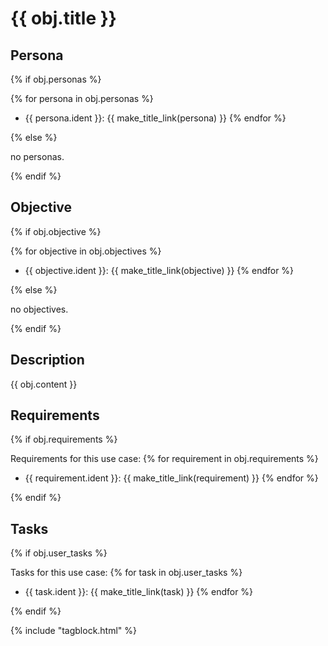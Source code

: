 # {{ obj.title }}

<!-- **ID: {{ obj.ident }}** [(permalink)](...) -->

## Persona

{% if obj.personas %}

{% for persona in obj.personas %}
* {{ persona.ident }}: {{ make_title_link(persona) }}
{% endfor %}

{% else %}

no personas.

{% endif %}

## Objective


{% if obj.objective %}

{% for objective in obj.objectives %}
* {{ objective.ident }}: {{ make_title_link(objective) }}
{% endfor %}

{% else %}

no objectives.

{% endif %}

## Description

{{ obj.content }}

## Requirements

{% if obj.requirements %}

Requirements for this use case:
{% for requirement in obj.requirements %}
* {{ requirement.ident }}: {{ make_title_link(requirement) }}
{% endfor %}

{% endif %}

## Tasks

{% if obj.user_tasks %}

Tasks for this use case:
{% for task in obj.user_tasks %}
* {{ task.ident }}: {{ make_title_link(task) }}
{% endfor %}

{% endif %}


{% include "tagblock.html" %}
